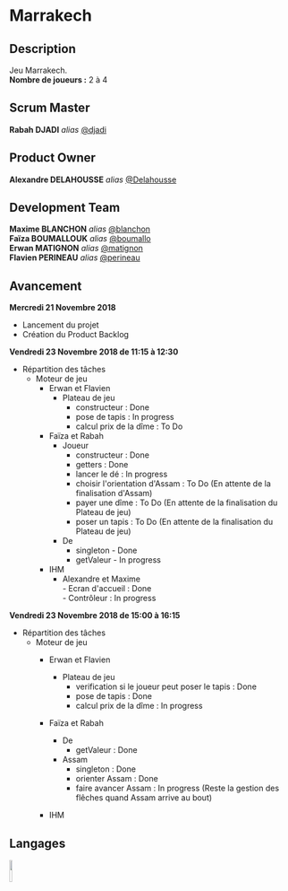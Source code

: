 # Marrakech 
## Description
Jeu Marrakech.  
**Nombre de joueurs :** 2 à 4

## Scrum Master
**Rabah DJADI** _alias_ [@djadi](https://dwarves.iut-fbleau.fr/git/djadi)  

## Product Owner  
**Alexandre DELAHOUSSE** _alias_ [@Delahousse](https://dwarves.iut-fbleau.fr/git/delahous)  

## Development Team
**Maxime BLANCHON** _alias_ [@blanchon](https://dwarves.iut-fbleau.fr/git/blanchon)  
**Faïza BOUMALLOUK** _alias_ [@boumallo](https://dwarves.iut-fbleau.fr/git/boumallo)     
**Erwan MATIGNON** _alias_ [@matignon](https://dwarves.iut-fbleau.fr/git/matignon)  
**Flavien PERINEAU** _alias_ [@perineau](https://dwarves.iut-fbleau.fr/git/perineau)  

## Avancement
**Mercredi 21 Novembre 2018**     
- Lancement du projet  
- Création du Product Backlog
  
**Vendredi 23 Novembre 2018 de 11:15 à 12:30**  
- Répartition des tâches
  - Moteur de jeu
      - Erwan et Flavien    
          - Plateau de jeu
              - constructeur : Done 
              - pose de tapis : In progress 
              - calcul prix de la dîme : To Do  
       - Faïza et Rabah   
         - Joueur  
             - constructeur : Done  
             - getters : Done  
             - lancer le dé : In progress  
             - choisir l'orientation d'Assam : To Do (En attente de la finalisation d'Assam)   
             - payer une dîme : To Do (En attente de la finalisation du Plateau de jeu)    
             - poser un tapis  : To Do (En attente de la finalisation du Plateau de jeu)  
         - De
             - singleton - Done
             - getValeur - In progress  
    - IHM  
        - Alexandre et Maxime     
              - Ecran d'accueil : Done  
              - Contrôleur : In progress   
              
**Vendredi 23 Novembre 2018 de 15:00 à 16:15**  
- Répartition des tâches
  - Moteur de jeu  
      - Erwan et Flavien    
          - Plateau de jeu
              - verification si le joueur peut poser le tapis : Done  
              - pose de tapis : Done  
              - calcul prix de la dîme : In progress  
              
       - Faïza et Rabah 
           - De
               - getValeur : Done
           - Assam
               - singleton : Done
               - orienter Assam : Done
               - faire avancer Assam : In progress (Reste la gestion des flêches quand Assam arrive au bout)
    - IHM    
              

## Langages
[<img src="https://camo.githubusercontent.com/0fb6c3a56d588875bbab00cbc267f4ef85ea0c23/68747470733a2f2f75706c6f61642e77696b696d656469612e6f72672f77696b6970656469612f656e2f7468756d622f332f33302f4a6176615f70726f6772616d6d696e675f6c616e67756167655f6c6f676f2e7376672f33303070782d4a6176615f70726f6772616d6d696e675f6c616e67756167655f6c6f676f2e7376672e706e67" width="10%" height="10%">](https://www.java.com/)